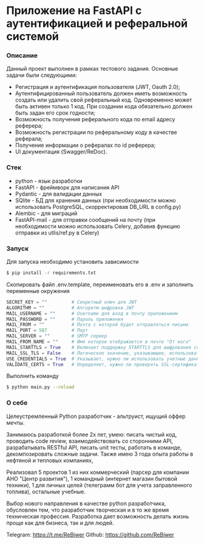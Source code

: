 # Приложение на FastAPI с аутентификацией и реферальной системой

### Описание

Данный проект выполнен в рамках тестового задания. Основные задачи были следующими:
- Регистрация и аутентификация пользователя (JWT, Oauth 2.0);
- Аутентифицированный пользователь должен иметь возможность создать или удалить свой реферальный код. Одновременно может быть активен только 1 код. При создании кода обязательно должен быть задан его срок годности;
- Возможность получения реферального кода по email 	адресу реферера;
- Возможность регистрации по реферальному коду в 	качестве реферала;
- Получение 	информации о рефералах по id 	реферера;
- UI документация 	(Swagger/ReDoc).


### Стек
- python - язык разработки
- FastAPI - фреймворк для написания API
- Pydantic - для валидации данных
- SQlite - БД для хранения данных (при необходимости можно использовать PostgreSQL, скорректировав DB_URL в config.py)
- Alembic - для миграций
- FastAPI-mail - для отправки сообщений на почту (при необходимости можно использовать Celery, добавив функцию отправки из utlis/ref.py в Celery)

### Запуск
Для запуска необходимо установить зависимости
```bash
$ pip install -r requirements.txt
```

Скопировать файл .env.template, переименовать его в .env и заполнить переменные окружения
```python
SECRET_KEY = ""         # Секретный ключ для JWT
ALGORITHM = ""          # Алгоритм шифровки JWT
MAIL_USERNAME = ""      # Username для вход в почту приложением
MAIL_PASSWORD = ""      # Пароль приложения
MAIL_FROM = ""          # Почта с которой будет отправляться письма
MAIL_PORT = 587         # Порт
MAIL_SERVER = ""        # SMTP сервер
MAIL_FROM_NAME = ""     # Имя которое отображается в почте "От кого"
MAIL_STARTTLS = True    # Включает поддержку STARTTLS для шифрования соединения с почтовым сервером.
MAIL_SSL_TLS = False    # Логическое значение, указывающее, использовать ли SSL, TLS
USE_CREDENTIALS = True  # Указывает, нужно ли использовать учетные данные (логин и пароль) для аутентификации на почтовом сервере
VALIDATE_CERTS = True   # Определяет, нужно ли проверять SSL-сертификаты почтового сервера.
```

Выполнить команду
```bash
$ python main.py --reload
```

### О себе
Целеустремленный Python разработчик - альтруист, ищущий оффер мечты.

Занимаюсь разработкой более 2х лет, умею: писать чистый код, проводить code review, взаимодействовать со сторонними API, разрабатывать RESTful API, писать unit тесты, работать в команде, декомпозировать сложные задачи. Также имею 3 года опыта работы в нефтяной и тепловых компаниях,

Реализовал 5 проектов 1 из них коммерческий (парсер для компании АНО "Центр развития"), 1 командный (интернет магазин бытовой техники), 1 для личных целей (телеграмм бот для учета заправленного топлива), остальные учебные.

Выбор нового направления в качестве python разработчика, обусловлен тем, что разработчик творческая и в то же время техническая профессия. Разработка дает возможность делать жизнь проще как для бизнеса, так и для людей.

Telegram: https://t.me/ReBiwer
Github: https://github.com/ReBiwer

